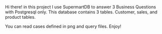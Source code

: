 Hi there! in this project I use SupermartDB to answer 3 Business Questions with Postgresql only.
This database contains 3 tables. Customer, sales, and product tables.

You can read cases defined in png and query files. Enjoy!
